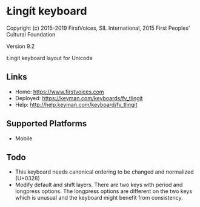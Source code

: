 Łingít keyboard
======================

Copyright (c) 2015-2019 FirstVoices, SIL International, 2015 First Peoples' Cultural Foundation

Version 9.2

Łingít keyboard layout for Unicode

Links
-----

 * Home:     <https://www.firstvoices.com>
 * Deployed: <https://keyman.com/keyboards/fv_tlingit>
 * Help:     <http://help.keyman.com/keyboard/fv_tlingit>
 
Supported Platforms
-------------------

 * Mobile

Todo
----

 * This keyboard needs canonical ordering to be changed and normalized (U+0328)
 * Modify default and shift layers. There are two keys with period and longpress options. 
   The longpress options are different on the two keys which is unusual and the keyboard
   might benefit from consistency.
   